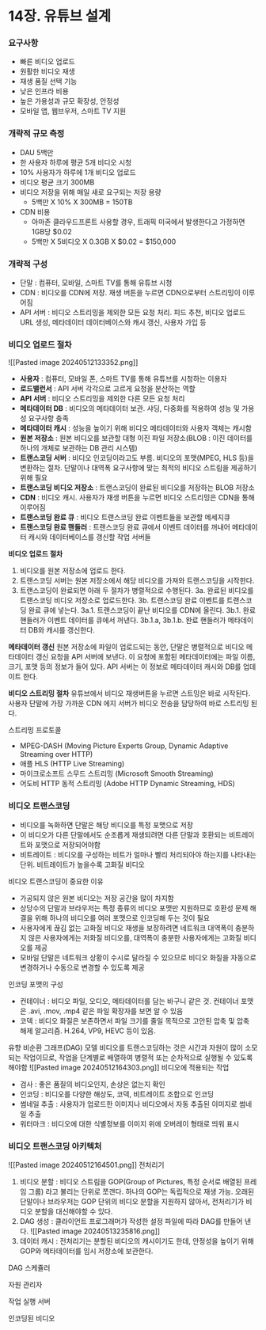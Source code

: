 # 14장. 유튜브 설계

### 요구사항

- 빠른 비디오 업로드
- 원활한 비디오 재생
- 재생 품질 선택 기능
- 낮은 인프라 비용
- 높은 가용성과 규모 확장성, 안정성
- 모바일 앱, 웹브우저, 스마트 TV 지원

### 개략적 규모 측정

- DAU 5백만
- 한 사용자 하루에 평균 5개 비디오 시청
- 10% 사용자가 하루에 1개 비디오 업로드
- 비디오 평균 크기 300MB
- 비디오 저장을 위해 매일 새로 요구되는 저장 용량
  - 5백만 X 10% X 300MB = 150TB
- CDN 비용
  - 아마존 클라우드프론트 사용할 경우, 트래픽 미국에서 발생한다고 가정하면 1GB당 $0.02
  - 5백만 X 5비디오 X 0.3GB X $0.02 = $150,000

### 개략적 구성

- 단말 : 컴퓨터, 모바일, 스마트 TV를 통해 유튜브 시청
- CDN : 비디오를 CDN에 저장. 재생 버튼을 누르면 CDN으로부터 스트리밍이 이루어짐
- API 서버 : 비디오 스트리밍을 제외한 모든 요청 처리. 피드 추천, 비디오 업로드 URL 생성, 메타데이터 데이터베이스와 캐시 갱신, 사용자 가입 등

### 비디오 업로드 절차

![[Pasted image 20240512133352.png]]

- **사용자** : 컴퓨터, 모바일 폰, 스마트 TV를 통해 유튜브를 시청하는 이용자
- **로드밸런서** : API 서버 각각으로 고르게 요청을 분산하는 역할
- **API 서버** : 비디오 스트리밍을 제외한 다른 모든 요청 처리
- **메타데이터 DB** : 비디오의 메타데이터 보관. 샤딩, 다중화를 적용하여 성능 및 가용성 요구사항 충족
- **메타데이터 캐시** : 성능을 높이기 위해 비디오 메타데이터와 사용자 객체는 캐시함
- **원본 저장소** : 원본 비디오를 보관할 대형 이진 파일 저장소(BLOB : 이진 데이터를 하나의 개체로 보관하는 DB 관리 시스템)
- **트랜스코딩 서버** : 비디오 인코딩이라고도 부름. 비디오의 포맷(MPEG, HLS 등)을 변환하는 절차. 단말이나 대역폭 요구사항에 맞는 최적의 비디오 스트림을 제공하기 위해 필요
- **트랜스코딩 비디오 저장소** : 트랜스코딩이 완료된 비디오를 저장하는 BLOB 저장소
- **CDN** : 비디오 캐시. 사용자가 재생 버튼을 누르면 비디오 스트리밍은 CDN을 통해 이루어짐
- **트랜스코딩 완료 큐** : 비디오 트랜스코딩 완료 이벤트들을 보관할 메세지큐
- **트랜스코딩 완료 핸들러** : 트랜스코딩 완료 큐에서 이벤트 데이터를 꺼내어 메타데이터 캐시와 데이터베이스를 갱신할 작업 서버들

**비디오 업로드 절차**

1. 비디오를 원본 저장소에 업로드 한다.
2. 트랜스코딩 서버는 원본 저장소에서 해당 비디오를 가져와 트랜스코딩을 시작한다.
3. 트랜스코딩이 완료되면 아래 두 절차가 병렬적으로 수행된다.
   3a. 완료된 비디오를 트랜스코딩 비디오 저장소로 업로드한다.
   3b. 트랜스코딩 완료 이벤트를 트랜스코딩 완료 큐에 넣는다.
   3a.1. 트랜스코딩이 끝난 비디오를 CDN에 올린다.
   3b.1. 완료 핸들러가 이벤트 데이터를 큐에서 꺼낸다.
   3b.1.a, 3b.1.b. 완료 핸들러가 메타데이터 DB와 캐시를 갱신한다.

**메타데이터 갱신**
원본 저장소에 파일이 업로드되는 동안, 단말은 병렬적으로 비디오 메타데이터 갱신 요청을 API 서버에 보낸다. 이 요청에 포함된 메타데이터에는 파일 이름, 크기, 포맷 등의 정보가 들어 있다. API 서버는 이 정보로 메타데이터 캐시와 DB를 업데이트 한다.

**비디오 스트리밍 절차**
유튜브에서 비디오 재생버튼을 누르면 스트밍은 바로 시작된다.
사용자 단말에 가장 가까운 CDN 에지 서버가 비디오 전송을 담당하여 바로 스트리밍 된다.

스트리밍 프로토콜

- MPEG-DASH (Moving Picture Experts Group, Dynamic Adaptive Streaming over HTTP)
- 애플 HLS (HTTP Live Streaming)
- 마이크로소프트 스무드 스트리밍 (Microsoft Smooth Streaming)
- 어도비 HTTP 동적 스트리밍 (Adobe HTTP Dynamic Streaming, HDS)

### 비디오 트랜스코딩

- 비디오를 녹화하면 단말은 해당 비디오를 특정 포맷으로 저장
- 이 비디오가 다른 단말에서도 순조롭게 재생되려면 다른 단말과 호환되는 비트레이트와 포맷으로 저장되어야함
- 비트레이트 : 비디오를 구성하는 비트가 얼마나 빨리 처리되아야 하는지를 나타내는 단위. 비트레이트가 높을수록 고화질 비디오

비디오 트랜스코딩이 중요한 이유

- 가공되지 않은 원본 비디오는 저장 공간을 많이 차지함
- 상당수의 단말과 브라우저는 특정 종류의 비디오 포맷만 지원하므로 호환성 문제 해결을 위해 하나의 비디오를 여러 포맷으로 인코딩해 두는 것이 필요
- 사용자에게 끊김 없는 고화질 비디오 재생을 보장하려면 네트워크 대역폭이 충분하지 않은 사용자에게는 저화질 비디오를, 대역폭이 충분한 사용자에게는 고화질 비디오를 제공
- 모바일 단말은 네트워크 상황이 수시로 달라질 수 있으므로 비디오 화질을 자동으로 변경하거나 수동으로 변경할 수 있도록 제공

인코딩 포맷의 구성

- 컨테이너 : 비디오 파일, 오디오, 메타데이터를 담는 바구니 같은 것. 컨테이너 포맷은 .avi, .mov, .mp4 같은 파일 확장자를 보면 알 수 있음
- 코덱 : 비디오 화질은 보존하면서 파일 크기를 줄일 목적으로 고안된 압축 및 압축 해제 알고리즘. H.264, VP9, HEVC 등이 있음.

유향 비순환 그래프(DAG) 모델
비디오를 트랜스코딩하는 것은 시간과 자원이 많이 소모되는 작업이므로, 작업을 단계별로 배열하여 병렬적 또는 순차적으로 실행될 수 있도록 해야함
![[Pasted image 20240512164303.png]]
비디오에 적용되는 작업

- 검사 : 좋은 품질의 비디오인지, 손상은 없는지 확인
- 인코딩 : 비디오를 다양한 해상도, 코덱, 비트레이트 조합으로 인코딩
- 썸네일 추출 : 사용자가 업로드한 이미지나 비디오에서 자동 추출된 이미지로 썸네일 추출
- 워터마크 : 비디오에 대한 식별정보를 이미지 위에 오버레이 형태로 띄워 표시

### 비디오 트랜스코딩 아키텍처

![[Pasted image 20240512164501.png]]
전처리기

1. 비디오 분할 : 비디오 스트림을 GOP(Group of Pictures, 특정 순서로 배열된 프레임 그룹) 라고 불리는 단위로 쪼갠다. 하나의 GOP는 독립적으로 재생 가능. 오래된 단말이나 브라우저는 GOP 단위의 비디오 분할을 지원하지 않아서, 전처리기가 비디오 분할을 대신해야할 수 있다.
2. DAG 생성 : 클라이언트 프로그래머가 작성한 설정 파일에 따라 DAG를 만들어 낸다.
   ![[Pasted image 20240513235816.png]]
3. 데이터 캐시 : 전처리기는 분할된 비디오의 캐시이기도 한데, 안정성을 높이기 위해 GOP와 메타데이터를 임시 저장소에 보관한다.

DAG 스케쥴러

자원 관리자

작업 실행 서버

인코딩된 비디오
